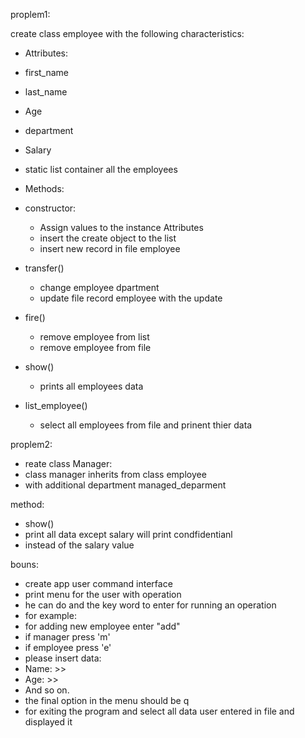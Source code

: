 proplem1:

create class employee with the following characteristics:

* Attributes:
* first_name
* last_name
* Age
* department
* Salary
* static list container all the employees

* Methods:
* constructor:
   - Assign values to the instance Attributes
   - insert the create object to the list
   - insert new record in file employee

* transfer()
    - change employee dpartment
    - update file record employee with the update

* fire()
   - remove employee from list
   - remove employee from file

* show()
   - prints all employees data

* list_employee()
   - select all employees from file and prinent thier data

proplem2:
-  reate class Manager:
-  class manager inherits from class employee
-  with additional department managed_deparment

method:

-  show()
-  print all data except salary will print condfidentianl 
-  instead of the salary value


bouns:

-  create app user command interface
-  print menu for the user with operation 
-  he can do and the key word to enter for running an operation
-  for example:
-  for adding new employee enter "add"
-  if manager press 'm' 
-  if employee press 'e'
-  please insert data:
-  Name: >>
-  Age: >>
-  And so on.
-  the final option in the menu should be q 
-  for exiting the program and select all data user entered in file and displayed it 
